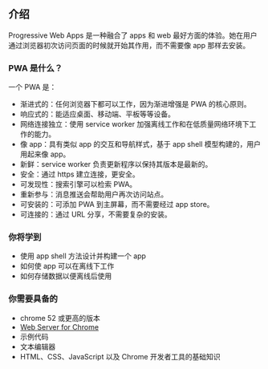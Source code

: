 ## 介绍

Progressive Web Apps 是一种融合了 apps 和 web 最好方面的体验。她在用户通过浏览器初次访问页面的时候就开始其作用，而不需要像 app 那样去安装。

### PWA 是什么？

一个 PWA 是：

- 渐进式的：任何浏览器下都可以工作，因为渐进增强是 PWA 的核心原则。
- 响应式的：能适应桌面、移动端、平板等等设备。
- 网络连接独立：使用 service worker 加强离线工作和在低质量网络环境下工作的能力。
- 像 app：具有类似 app 的交互和导航样式，基于 app shell 模型构建的，用户用起来像 app。
- 新鲜：service worker 负责更新程序以保持其版本是最新的。
- 安全：通过 https 建立连接，更安全。
- 可发现性：搜索引擎可以检索 PWA。
- 重新参与：消息推送会帮助用户再次访问站点。
- 可安装的：可添加 PWA 到主屏幕，而不需要经过 app store。
- 可连接的：通过 URL 分享，不需要复杂的安装。

### 你将学到

- 使用 app shell 方法设计并构建一个 app
- 如何使 app 可以在离线下工作
- 如何存储数据以便离线后使用

### 你需要具备的

- chrome 52 或更高的版本
- [Web Server for Chrome](https://chrome.google.com/webstore/detail/web-server-for-chrome/ofhbbkphhbklhfoeikjpcbhemlocgigb)
- 示例代码
- 文本编辑器
- HTML、CSS、JavaScript 以及 Chrome 开发者工具的基础知识
